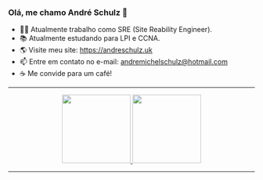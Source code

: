### Olá, me chamo André Schulz 👋


- 👨‍💻 Atualmente trabalho como SRE (Site Reability Engineer).
- 📚 Atualmente estudando para LPI e CCNA.
- 🌎 Visite meu site: <a>https://andreschulz.uk</a>
- 📫 Entre em contato no e-mail: andremichelschulz@hotmail.com
- ☕ Me convide para um café! 
<hr>

<div align="center">
  <a href="https://github.com/andremschulz/">
  <img height="140em" src="https://github-readme-stats.vercel.app/api?username=andremschulz&show_icons=true&theme=dark&include_all_commits=true&count_private=true"/>
  <img height="140em" src="https://github-readme-stats.vercel.app/api/top-langs/?username=andremschulz&layout=compact&langs_count=7&theme=dark"/>
</div>
  <hr>
